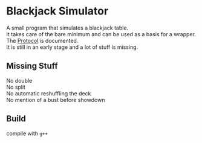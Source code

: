 # Blackjack Simulator
A small program that simulates a blackjack table.  
It takes care of the bare minimum and can be used as a basis for a wrapper.  
The [Protocol](Protocol.md) is documented.  
It is still in an early stage and a lot of stuff is missing.  

## Missing Stuff
No double  
No split  
No automatic reshuffling the deck  
No mention of a bust before showdown  

## Build
compile with `g++`  

